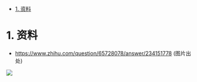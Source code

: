 
<!-- TOC -->

- [1. 资料](#1-资料)

<!-- /TOC -->

# 1. 资料

* https://www.zhihu.com/question/65728078/answer/234151778 (图片出处)

![](http://ouxarji35.bkt.clouddn.com/v2-618df77c5ea07242f4e05961e986a034_r.jpg)